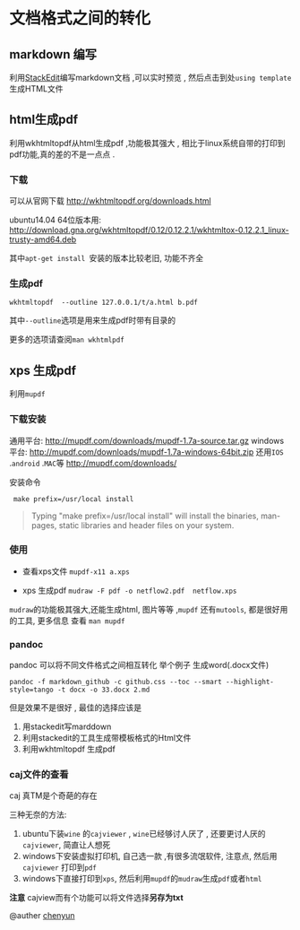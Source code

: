 # 文档格式之间的转化

## markdown 编写

利用[StackEdit](https://stackedit.io/editor)编写markdown文档 ,可以实时预览 , 然后点击到处`using template` 生成HTML文件

## html生成pdf
利用wkhtmltopdf从html生成pdf ,功能极其强大 , 相比于linux系统自带的打印到pdf功能,真的差的不是一点点 .

### 下载
可以从官网下载
<http://wkhtmltopdf.org/downloads.html>

 ubuntu14.04 64位版本用: 
http://download.gna.org/wkhtmltopdf/0.12/0.12.2.1/wkhtmltox-0.12.2.1_linux-trusty-amd64.deb


其中`apt-get install `安装的版本比较老旧, 功能不齐全
### 生成pdf

    wkhtmltopdf  --outline 127.0.0.1/t/a.html b.pdf


其中`--outline`选项是用来生成pdf时带有目录的

更多的选项请查阅`man wkhtmlpdf`


## xps 生成pdf 
利用`mupdf`
### 下载安装
通用平台:
<http://mupdf.com/downloads/mupdf-1.7a-source.tar.gz>
windows平台:
 http://mupdf.com/downloads/mupdf-1.7a-windows-64bit.zip
还用`IOS` .`android` .`MAC`等
http://mupdf.com/downloads/

安装命令

```  
 make prefix=/usr/local install 
```

>Typing "make prefix=/usr/local install" will install the binaries, man-pages,
static libraries and header files on your system.


### 使用

- 查看xps文件
` mupdf-x11 a.xps `

- xps 生成pdf
	`mudraw -F pdf -o netflow2.pdf  netflow.xps`

`mudraw`的功能极其强大,还能生成html, 图片等等 ,`mupdf` 还有`mutools`, 都是很好用的工具, 更多信息 查看 `man mupdf`

### pandoc  
pandoc 可以将不同文件格式之间相互转化
举个例子 生成word(.docx文件)
```
pandoc -f markdown_github -c github.css --toc --smart --highlight-style=tango -t docx -o 33.docx 2.md
```
但是效果不是很好 , 最佳的选择应该是
1. 用stackedit写marddown
2. 利用stackedit的工具生成带模板格式的Html文件
3. 利用wkhtmltopdf 生成pdf 




### caj文件的查看

caj 真TM是个奇葩的存在

三种无奈的方法:
1. ubuntu下装`wine` 的`cajviewer` , `wine`已经够讨人厌了 , 还要更讨人厌的`cajviewer`, 简直让人想死
2. windows下安装虚拟打印机, 自己选一款 ,有很多流氓软件, 注意点, 然后用`cajviewer` 打印到`pdf`
3. windows下直接打印到`xps`, 然后利用`mupdf`的`mudraw`生成`pdf`或者`html`

**注意** cajview而有个功能可以将文件选择**另存为txt**

@auther [chenyun](http://xight.top)
